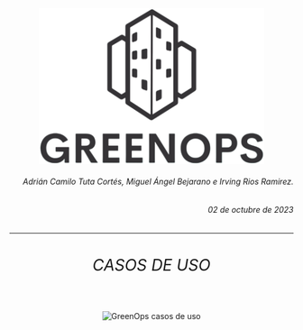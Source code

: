 <p align="center">
  <img src="https://github.com/CaMiLoTuTa/GreenOps/blob/main/img/iconos/bannerNegro.png?raw=true" alt="GreenOps Logo" width="400"/>
</p>

<h6 align="right">Adrián Camilo Tuta Cortés, Miguel Ángel Bejarano e Irving Rios Ramirez.</h6>
<h6 align="right">02 de octubre de 2023</h6>

---

# <center> <h6>CASOS DE USO</h6></center>

<p align="center">
  <img src="https://github.com/CaMiLoTuTa/GreenOps/blob/main/img/img\ilustraciones\CasosDeUsoGreenOps.png?raw=true" alt="GreenOps casos de uso" width="400"/>
</p>
